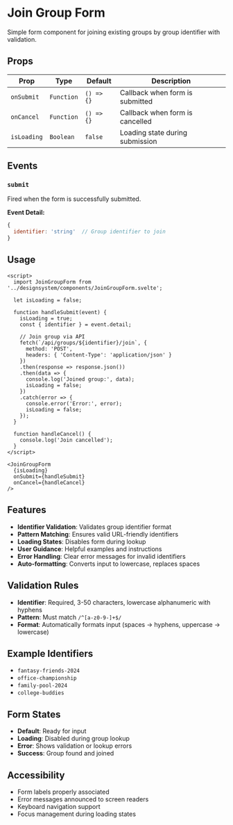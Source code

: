 # Join Group Form

Simple form component for joining existing groups by group identifier with validation.

## Props

| Prop | Type | Default | Description |
|------|------|---------|-------------|
| `onSubmit` | `Function` | `() => {}` | Callback when form is submitted |
| `onCancel` | `Function` | `() => {}` | Callback when form is cancelled |
| `isLoading` | `Boolean` | `false` | Loading state during submission |

## Events

### `submit`
Fired when the form is successfully submitted.

**Event Detail:**
```javascript
{
  identifier: 'string'  // Group identifier to join
}
```

## Usage

```svelte
<script>
  import JoinGroupForm from '../designsystem/components/JoinGroupForm.svelte';

  let isLoading = false;

  function handleSubmit(event) {
    isLoading = true;
    const { identifier } = event.detail;
    
    // Join group via API
    fetch(`/api/groups/${identifier}/join`, {
      method: 'POST',
      headers: { 'Content-Type': 'application/json' }
    })
    .then(response => response.json())
    .then(data => {
      console.log('Joined group:', data);
      isLoading = false;
    })
    .catch(error => {
      console.error('Error:', error);
      isLoading = false;
    });
  }

  function handleCancel() {
    console.log('Join cancelled');
  }
</script>

<JoinGroupForm 
  {isLoading}
  onSubmit={handleSubmit}
  onCancel={handleCancel}
/>
```

## Features

- **Identifier Validation**: Validates group identifier format
- **Pattern Matching**: Ensures valid URL-friendly identifiers
- **Loading States**: Disables form during lookup
- **User Guidance**: Helpful examples and instructions
- **Error Handling**: Clear error messages for invalid identifiers
- **Auto-formatting**: Converts input to lowercase, replaces spaces

## Validation Rules

- **Identifier**: Required, 3-50 characters, lowercase alphanumeric with hyphens
- **Pattern**: Must match `/^[a-z0-9-]+$/`
- **Format**: Automatically formats input (spaces → hyphens, uppercase → lowercase)

## Example Identifiers

- `fantasy-friends-2024`
- `office-championship`
- `family-pool-2024`
- `college-buddies`

## Form States

- **Default**: Ready for input
- **Loading**: Disabled during group lookup
- **Error**: Shows validation or lookup errors
- **Success**: Group found and joined

## Accessibility

- Form labels properly associated
- Error messages announced to screen readers
- Keyboard navigation support
- Focus management during loading states
